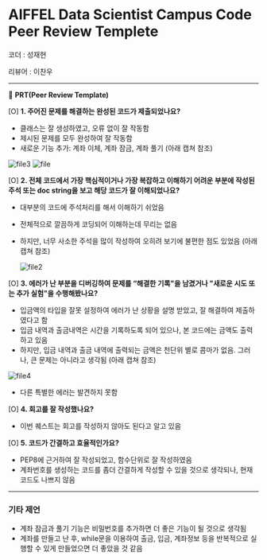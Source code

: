 # AIFFEL Data Scientist Campus Code Peer Review Templete

코더 : 성재현

리뷰어 : 이찬우

---

🔑 **PRT(Peer Review Template)**

[O]  **1. 주어진 문제를 해결하는 완성된 코드가 제출되었나요?**
- 클래스는 잘 생성하였고, 오류 없이 잘 작동함
- 제시된 문제를 모두 완성하여 잘 작동함
- 새로운 기능 추가: 계좌 이체, 계좌 잠금, 계좌 풀기 (아래 캡쳐 참조)

![file3](https://github.com/tree698/quest_repo1/assets/53497516/abceca2a-0e18-4d78-8235-05dea1a99a29)
![file](https://github.com/tree698/quest_repo1/assets/53497516/3e08b33a-d294-44d6-941a-79260c2b57b4)
    
[O]  **2. 전체 코드에서 가장 핵심적이거나 가장 복잡하고 이해하기 어려운 부분에 작성된 
	주석 또는 doc string을 보고 해당 코드가 잘 이해되었나요?**
- 대부분의 코드에 주석처리를 해서 이해하기 쉬었음
- 전체적으로 깔끔하게 코딩되어 이해하는데 무리는 없음
- 하지만, 너무 사소한 주석을 많이 작성하여 오히려 보기에 불편한 점도 있었음 (아래 캡쳐 참조)
  
  ![file2](https://github.com/tree698/quest_repo1/assets/53497516/eecf3dd5-8df5-4237-acd2-e711f114c20c)

        
[O]  **3. 에러가 난 부분을 디버깅하여 문제를 “해결한 기록"을 남겼거나 "새로운 시도 
또는 추가 실험"을 수행해봤나요?**
- 입금액의 타입을 잘못 설정하여 에러가 난 상황을 설명 받았고, 잘 해결하여 제출하였다고 함
- 입금 내역과 출금내역은 시간을 기록하도록 되어 있으나, 본 코드에는 금액도 출력하고 있음
- 하지만, 입금 내역과 출금 내역에 출력되는 금액은 천단위 별로 콤마가 없음. 그러나, 큰 문제는 아니라고 생각됨 (아래 캡쳐 참조)
  
![file4](https://github.com/tree698/quest_repo1/assets/53497516/a2185ede-49f2-46f5-bcbc-c8908512649a)

- 다른 특별한 에러는 발견하지 못함
        
[O]  **4. 회고를 잘 작성했나요?**
- 이번 퀘스트는 회고를 작성하지 않아도 된다고 알고 있음

[O]  **5. 코드가 간결하고 효율적인가요?**
 - PEP8에 근거하여 잘 작성되었고, 함수단위로 잘 작성하였음
 - 계좌번호를 생성하는 코드를 좀더 간결하게 작성할 수 있을 것으로 생각되나, 현재 코드도 나쁘지 않음

---
### 기타 제언
- 계좌 잠금과 풀기 기능은 비밀번호를 추가하면 더 좋은 기능이 될 것으로 생각됨
- 계좌를 만들고 난 후, while문을 이용하여 출금, 입금, 계좌정보 등을 반복적으로 실행할 수 있게 만들었으면 더 좋았을 것 같음
  
